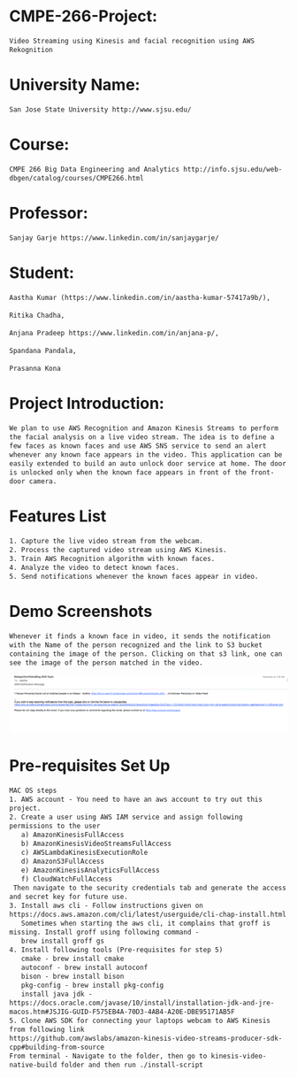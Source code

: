 # CMPE-266-Project: 
    Video Streaming using Kinesis and facial recognition using AWS Rekognition

# University Name: 
    San Jose State University http://www.sjsu.edu/ 

# Course: 
    CMPE 266 Big Data Engineering and Analytics http://info.sjsu.edu/web-dbgen/catalog/courses/CMPE266.html

# Professor: 
    Sanjay Garje https://www.linkedin.com/in/sanjaygarje/

# Student: 
    Aastha Kumar (https://www.linkedin.com/in/aastha-kumar-57417a9b/), 

    Ritika Chadha,

    Anjana Pradeep https://www.linkedin.com/in/anjana-p/, 

    Spandana Pandala, 

    Prasanna Kona
  
# Project Introduction: 
    We plan to use AWS Recognition and Amazon Kinesis Streams to perform the facial analysis on a live video stream. The idea is to define a few faces as known faces and use AWS SNS service to send an alert whenever any known face appears in the video. This application can be easily extended to build an auto unlock door service at home. The door is unlocked only when the known face appears in front of the front-door camera. 

# Features List
    1. Capture the live video stream from the webcam.
    2. Process the captured video stream using AWS Kinesis.
    3. Train AWS Recognition algorithm with known faces. 
    4. Analyze the video to detect known faces.
    5. Send notifications whenever the known faces appear in video.

# Demo Screenshots 
    Whenever it finds a known face in video, it sends the notification with the Name of the person recognized and the link to S3 bucket containing the image of the person. Clicking on that s3 link, one can see the image of the person matched in the video.

![Alt text](/Notification.png?raw=true "Notification Email")

# Pre-requisites Set Up 
    MAC OS steps 
    1. AWS account - You need to have an aws account to try out this project.
    2. Create a user using AWS IAM service and assign following permissions to the user
       a) AmazonKinesisFullAccess
       b) AmazonKinesisVideoStreamsFullAccess
       c) AWSLambdaKinesisExecutionRole
       d) AmazonS3FullAccess
       e) AmazonKinesisAnalyticsFullAccess
       f) CloudWatchFullAccess
     Then navigate to the security credentials tab and generate the access and secret key for future use.
    3. Install aws cli - Follow instructions given on https://docs.aws.amazon.com/cli/latest/userguide/cli-chap-install.html
       Sometimes when starting the aws cli, it complains that groff is missing. Install groff using following command - 
       brew install groff gs
    4. Install following tools (Pre-requisites for step 5)
       cmake - brew install cmake
       autoconf - brew install autoconf
       bison - brew install bison
       pkg-config - brew install pkg-config
       install java jdk - https://docs.oracle.com/javase/10/install/installation-jdk-and-jre-macos.htm#JSJIG-GUID-F575EB4A-70D3-4AB4-A20E-DBE95171AB5F
    5. Clone AWS SDK for connecting your laptops webcam to AWS Kinesis from following link
    https://github.com/awslabs/amazon-kinesis-video-streams-producer-sdk-cpp#building-from-source
    From terminal - Navigate to the folder, then go to kinesis-video-native-build folder and then run ./install-script
    
